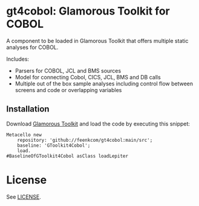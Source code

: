 # gt4cobol: Glamorous Toolkit for COBOL

A component to be loaded in Glamorous Toolkit that offers multiple static analyses for COBOL.

Includes:
- Parsers for COBOL, JCL and BMS sources
- Model for connecting Cobol, CICS, JCL, BMS and DB calls
- Multiple out of the box sample analyses including control flow between screens and code or overlapping variables

## Installation
Download [Glamorous Toolkit](https://gtoolkit.com) and load the code by executing this snippet:

```st
Metacello new
	repository: 'github://feenkcom/gt4cobol:main/src';
	baseline: 'GToolkit4Cobol';
	load.
#BaselineOfGToolkit4Cobol asClass loadLepiter
```
# License

See [LICENSE](LICENSE).
